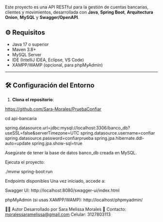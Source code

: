 Este proyecto es una API RESTful para la gestión de cuentas bancarias, clientes y movimientos, desarrollada con **Java**, **Spring Boot**, **Arquitectura Onion**, **MySQL** y **Swagger/OpenAPI**.

## ⚙️ Requisitos

- Java 17 o superior
- Maven 3.8+
- MySQL Server
- IDE (IntelliJ IDEA, Eclipse, VS Code)
- XAMPP/WAMP (opcional, para phpMyAdmin)

---

## 🛠️ Configuración del Entorno

1. **Clona el repositorio**:

https://github.com/Sara-Morales/PruebaConfiar

cd api-bancaria

spring.datasource.url=jdbc:mysql://localhost:3306/banco_db?useSSL=false&serverTimezone=UTC
spring.datasource.username=confiar
spring.datasource.password=confiarprueba
spring.jpa.hibernate.ddl-auto=update
spring.jpa.show-sql=true

Asegúrate de tener la base de datos banco_db creada en MySQL.

Ejecuta el proyecto:

./mvnw spring-boot:run

Endpoints disponibles
Una vez iniciado, accede a:

Swagger UI:
http://localhost:8080/swagger-ui/index.html

phpMyAdmin (si usas XAMPP/WAMP):
http://localhost/phpmyadmin/

🧑‍💻 Autor
Desarrollado por Sara Melissa Morales
📧 Contacto: moralessaramelissa@gmail.com
Celular: 3127803113
